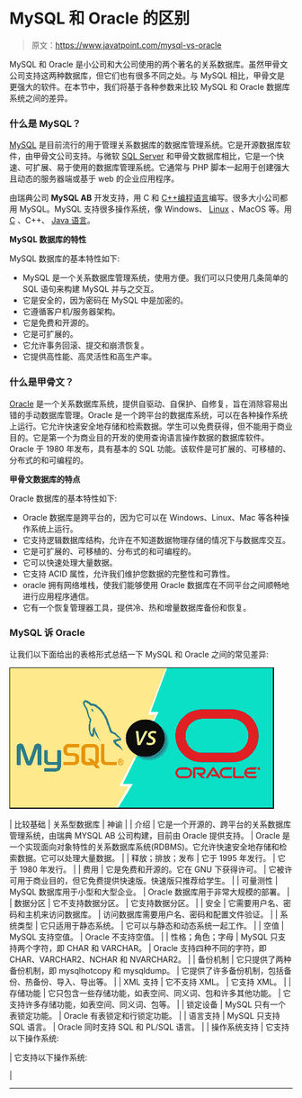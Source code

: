 # MySQL 和 Oracle 的区别

> 原文：<https://www.javatpoint.com/mysql-vs-oracle>

MySQL 和 Oracle 是小公司和大公司使用的两个著名的关系数据库。虽然甲骨文公司支持这两种数据库，但它们也有很多不同之处。与 MySQL 相比，甲骨文是更强大的软件。在本节中，我们将基于各种参数来比较 MySQL 和 Oracle 数据库系统之间的差异。

### 什么是 MySQL？

[MySQL](https://www.javatpoint.com/mysql-tutorial) 是目前流行的用于管理关系数据库的数据库管理系统。它是开源数据库软件，由甲骨文公司支持。与微软 [SQL Server](https://www.javatpoint.com/sql-server-tutorial) 和甲骨文数据库相比，它是一个快速、可扩展、易于使用的数据库管理系统。它通常与 PHP 脚本一起用于创建强大且动态的服务器端或基于 web 的企业应用程序。

由瑞典公司 **MySQL AB** 开发支持，用 C 和 [C++编程语言](https://www.javatpoint.com/cpp-tutorial)编写。很多大小公司都用 MySQL。MySQL 支持很多操作系统，像 Windows、 [Linux](https://www.javatpoint.com/linux-tutorial) 、MacOS 等。用 [C](https://www.javatpoint.com/c-programming-language-tutorial) 、C++、 [Java 语言](https://www.javatpoint.com/java-tutorial)。

**MySQL 数据库的特性**

MySQL 数据库的基本特性如下:

*   MySQL 是一个关系数据库管理系统，使用方便。我们可以只使用几条简单的 SQL 语句来构建 MySQL 并与之交互。
*   它是安全的，因为密码在 MySQL 中是加密的。
*   它遵循客户机/服务器架构。
*   它是免费和开源的。
*   它是可扩展的。
*   它允许事务回滚、提交和崩溃恢复。
*   它提供高性能、高灵活性和高生产率。

### 什么是甲骨文？

[Oracle](https://www.javatpoint.com/oracle-tutorial) 是一个关系数据库系统，提供自驱动、自保护、自修复，旨在消除容易出错的手动数据库管理。Oracle 是一个跨平台的数据库系统，可以在各种操作系统上运行。它允许快速安全地存储和检索数据。学生可以免费获得，但不能用于商业目的。它是第一个为商业目的开发的使用查询语言操作数据的数据库软件。Oracle 于 1980 年发布，具有基本的 SQL 功能。该软件是可扩展的、可移植的、分布式的和可编程的。

**甲骨文数据库的特点**

Oracle 数据库的基本特性如下:

*   Oracle 数据库是跨平台的，因为它可以在 Windows、Linux、Mac 等各种操作系统上运行。
*   它支持逻辑数据库结构，允许在不知道数据物理存储的情况下与数据库交互。
*   它是可扩展的、可移植的、分布式的和可编程的。
*   它可以快速处理大量数据。
*   它支持 ACID 属性，允许我们维护您数据的完整性和可靠性。
*   oracle 拥有网络堆栈，使我们能够使用 Oracle 数据库在不同平台之间顺畅地进行应用程序通信。
*   它有一个恢复管理器工具，提供冷、热和增量数据库备份和恢复。

### MySQL 诉 Oracle

让我们以下面给出的表格形式总结一下 MySQL 和 Oracle 之间的常见差异:

![MySQL vs Oracle](img/fbcf6251155df858e3d137d9a2b82e40.png)

| 比较基础 | 关系型数据库 | 神谕 |
| 介绍 | 它是一个开源的、跨平台的关系数据库管理系统，由瑞典 MYSQL AB 公司构建，目前由 Oracle 提供支持。 | Oracle 是一个实现面向对象特性的关系数据库系统(RDBMS)。它允许快速安全地存储和检索数据。它可以处理大量数据。 |
| 释放；排放；发布 | 它于 1995 年发行。 | 它于 1980 年发行。 |
| 费用 | 它是免费和开源的。它在 GNU 下获得许可。 | 它被许可用于商业目的，但它免费提供快速版。快速版只推荐给学生。 |
| 可量测性 | MySQL 数据库用于小型和大型企业。 | Oracle 数据库用于非常大规模的部署。 |
| 数据分区 | 它不支持数据分区。 | 它支持数据分区。 |
| 安全 | 它需要用户名、密码和主机来访问数据库。 | 访问数据库需要用户名、密码和配置文件验证。 |
| 系统类型 | 它只适用于静态系统。 | 它可以与静态和动态系统一起工作。 |
| 空值 | MySQL 支持空值。 | Oracle 不支持空值。 |
| 性格；角色；字母 | MySQL 只支持两个字符，即 CHAR 和 VARCHAR。 | Oracle 支持四种不同的字符，即 CHAR、VARCHAR2、NCHAR 和 NVARCHAR2。 |
| 备份机制 | 它只提供了两种备份机制，即 mysqlhotcopy 和 mysqldump。 | 它提供了许多备份机制，包括备份、热备份、导入、导出等。 |
| XML 支持 | 它不支持 XML。 | 它支持 XML。 |
| 存储功能 | 它只包含一些存储功能，如表空间、同义词、包和许多其他功能。 | 它支持许多存储功能，如表空间、同义词、包等。 |
| 锁定设备 | MySQL 只有一个表锁定功能。 | Oracle 有表锁定和行锁定功能。 |
| 语言支持 | MySQL 只支持 SQL 语言。 | Oracle 同时支持 SQL 和 PL/SQL 语言。 |
| 操作系统支持 | 它支持以下操作系统:

 | 它支持以下操作系统:

 |

* * *
